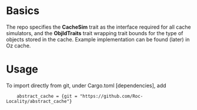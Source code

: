 # Basics

The repo specifies the **CacheSim** trait as the interface required for all cache simulators, and the **ObjIdTraits** trait wrapping trait bounds for the type of objects stored in the cache. Example implementation can be found (later) in Oz cache.



# Usage
To import directly from git, under Cargo.toml [dependencies], add

        abstract_cache = {git = "https://github.com/Roc-Locality/abstract_cache"}

